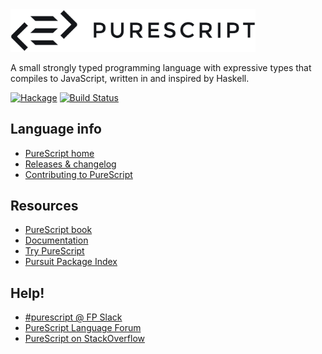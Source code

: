 <img src="logo.png" alt="PureScript" width="392">

A small strongly typed programming language with expressive types that compiles to JavaScript, written in and inspired by Haskell.

[![Hackage](https://img.shields.io/hackage/v/purescript.svg)](http://hackage.haskell.org/package/purescript) [![Build Status](https://github.com/purescript/purescript/actions/workflows/ci.yml/badge.svg?branch=master)](https://github.com/purescript/purescript/actions/workflows/ci.yml)

## Language info

- [PureScript home](http://purescript.org)
- [Releases & changelog](https://github.com/purescript/purescript/releases)
- [Contributing to PureScript](https://github.com/purescript/purescript/blob/master/CONTRIBUTING.md)

## Resources

- [PureScript book](https://book.purescript.org/)
- [Documentation](https://github.com/purescript/documentation)
- [Try PureScript](http://try.purescript.org)
- [Pursuit Package Index](http://pursuit.purescript.org/)

## Help!

- [#purescript @ FP Slack](https://functionalprogramming.slack.com/)
- [PureScript Language Forum](https://discourse.purescript.org/)
- [PureScript on StackOverflow](http://stackoverflow.com/questions/tagged/purescript)

